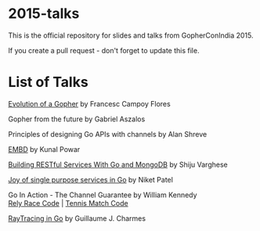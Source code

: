 2015-talks
==========

This is the official repository for slides and talks from GopherConIndia 2015.

If you create a pull request - don't forget to update this file.

List of Talks
=============

[Evolution of a Gopher](https://speakerdeck.com/campoy/gophercon-india-evolution-of-a-gopher) by Francesc Campoy Flores

Gopher from the future by Gabriel Aszalos

Principles of designing Go APIs with channels by Alan Shreve

[EMBD](https://speakerdeck.com/kunalpowar/gophercon-india-2015-embd) by Kunal Powar

[Building RESTful Services With Go and MongoDB](http://www.slideshare.net/shijucv/building-restful-services-with-go-and-mongodb) by Shiju Varghese

[Joy of single purpose services in Go](https://speakerdeck.com/nexneo/joy-of-single-purpose-services-in-go) by Niket Patel

Go In Action - The Channel Guarantee by William Kennedy  
[Rely Race Code](https://github.com/ArdanStudios/gotraining/blob/master/06-concurrency_channels/03-channels/example2/example2.go) | 
[Tennis Match Code](https://github.com/ArdanStudios/gotraining/blob/master/06-concurrency_channels/03-channels/example1/example1.go)

[RayTracing in Go](http://go-talks.appspot.com/github.com/IndianGuru/gopherconindia-2015-talks/guillaume-charmes/rt.slide) by Guillaume J. Charmes
